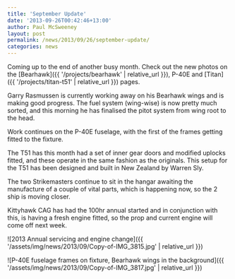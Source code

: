 ```yaml
---
title: 'September Update'
date: '2013-09-26T00:42:46+13:00'
author: Paul McSweeney
layout: post
permalink: /news/2013/09/26/september-update/
categories: news
---
```


Coming up to the end of another busy month. Check out the new photos on the [Bearhawk]({{ '/projects/bearhawk' | relative_url }}), P-40E and [Titan]({{ '/projects/titan-t51' | relative_url }}) pages.

Garry Rasmussen is currently working away on his Bearhawk wings and is making good progress. The fuel system (wing-wise) is now pretty much sorted, and this morning he has finalised the pitot system from wing root to the head.

Work continues on the P-40E fuselage, with the first of the frames getting fitted to the fixture.

The T51 has this month had a set of inner gear doors and modified uplocks fitted, and these operate in the same fashion as the originals. This setup for the T51 has been designed and built in New Zealand by Warren Sly.

The two Strikemasters continue to sit in the hangar awaiting the manufacture of a couple of vital parts, which is happening now, so the 2 ship is moving closer.

Kittyhawk CAG has had the 100hr annual started and in conjunction with this, is having a fresh engine fitted, so the prop and current engine will come off next week.

![2013 Annual servicing and engine change]({{ '/assets/img/news/2013/09/Copy-of-IMG_3815.jpg' | relative_url }})

![P-40E fuselage frames on fixture, Bearhawk wings in the background]({{ '/assets/img/news/2013/09/Copy-of-IMG_3817.jpg' | relative_url }})
